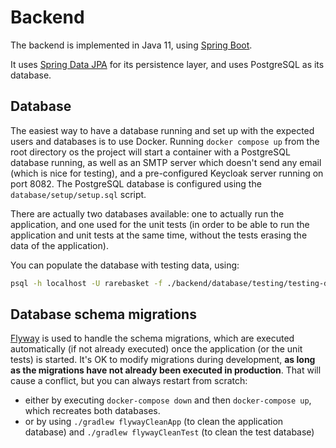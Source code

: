 # Backend

The backend is implemented in Java 11, using 
[Spring Boot](https://docs.spring.io/spring-boot/docs/current/reference/htmlsingle/).

It uses [Spring Data JPA](https://docs.spring.io/spring-data/jpa/docs/current/reference/html/#reference) for its 
persistence layer, and uses PostgreSQL as its database. 

## Database

The easiest way to have a database running and set up with the expected users and databases is
to use Docker. Running `docker compose up` from the root directory os the project will start
a container with a PostgreSQL database running, as well as an SMTP server which doesn't send any email
(which is nice for testing), and a pre-configured Keycloak server running on port 8082.
The PostgreSQL database is configured using the `database/setup/setup.sql` script.

There are actually two databases available: one to actually run the application, and one
used for the unit tests (in order to be able to run the application and unit tests
at the same time, without the tests erasing the data of the application).

You can populate the database with testing data, using:

```bash
psql -h localhost -U rarebasket -f ./backend/database/testing/testing-data.sql
```

## Database schema migrations

[Flyway](https://flywaydb.org/) is used to handle the schema migrations, which are executed automatically
(if not already executed) once the application (or the unit tests) is started.
It's OK to modify migrations during development, **as long as the migrations have not already been
executed in production**. That will cause a conflict, but you can always restart from scratch:

- either by executing `docker-compose down` and then `docker-compose up`, which recreates both databases.
- or by using `./gradlew flywayCleanApp` (to clean the application database) and `./gradlew flywayCleanTest` 
  (to clean the test database)
